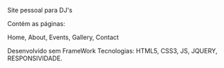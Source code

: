 Site pessoal para DJ's

Contém as páginas:

Home,
About,
Events,
Gallery,
Contact

Desenvolvido sem FrameWork
Tecnologias:
HTML5, CSS3, JS, JQUERY, RESPONSIVIDADE.